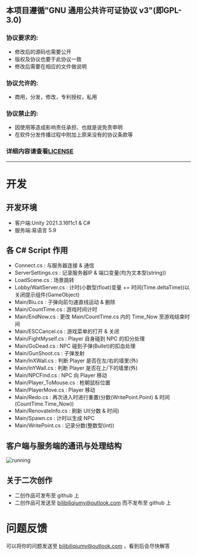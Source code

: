 ## 本项目遵循"GNU 通用公共许可证协议 v3"(即GPL-3.0)
### 协议要求的:
- 修改后的源码也需要公开
- 版权及协议也要于此协议一致
- 修改后需要在相应的文件做说明
### 协议允许的:
- 商用，分发，修改，专利授权，私用
### 协议禁止的:
- 因使用等造成影响责任承担、也就是说免责申明
- 在软件分发传播过程中附加上原来没有的协议条款等
### 详细内容请查看[LICENSE](https://github.com/Qiumy-bilibili/FightChicken/blob/main/LICENSE)
---
# 开发
## 开发环境
- 客户端:Unity 2021.3.16f1c1 & C#
- 服务端:易语言 5.9
## 各 C# Script 作用
- Connect.cs : 与服务器连接 & 通信
- ServerSettings.cs : 记录服务器IP & 端口变量(均为文本型(string))
- LoadScene.cs : 场景跳转
- Lobby/WaitServer.cs : 计时(小数型(float)变量 += 时间(Time.deltaTime))以关闭提示组件(GameObject)
- Main/Biu.cs : 子弹向前匀速直线运动 & 删除
- Main/CountTime.cs : 游戏时间计时
- Main/EndNow.cs : 更改 Main/CountTime.cs 内的 Time_Now 至游戏结束时间
- Main/ESCCancel.cs : 游戏菜单的打开 & 关闭
- Main/FightMyself.cs : Player 自身碰到 NPC 的扣分处理
- Main/GoDead.cs : NPC 碰到子弹(Bullet)的扣血处理
- Main/GunShoot.cs : 子弹发射
- Main/InXWall.cs : 判断 Player 是否在左/右的墙里(外)
- Main/InYWall.cs : 判断 Player 是否在上/下的墙里(外)
- Main/NPCFind.cs : NPC 向 Player 移动
- Main/Player_ToMouse.cs : 枪朝鼠标位置
- Main/PlayerMove.cs : Player 移动
- Main/Redo.cs : 再次进入时进行重置(分数(WritePoint.Point) & 时间(CountTime.Time_Now))
- Main/RenovateInfo.cs : 刷新 UI(分数 & 时间)
- Main/Spawn.cs : 计时以生成 NPC
- Main/WritePoint.cs : 记录分数(整数型(int))
## 客户端与服务端的通讯与处理结构
![running](https://github.com/Qiumy-bilibili/FightChicken/blob/main/github/running.png)
## 关于二次创作
- 二创作品可发布至 github 上
- 二创作品可发送至 bilibiliqiumy@outlook.com 而不发布至 github 上
# 问题反馈
可以将你的问题发送至 bilibiliqiumy@outlook.com ，看到后会尽快解答
